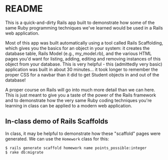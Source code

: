 README
======

This is a quick-and-dirty Rails app built to demonstrate how some of the same Ruby programming techniques we've learned would be used in a Rails web application.

Most of this app was built automatically using a tool called Rails Scaffolding, which gives you the basics for an object in your system: it creates the database table, Rails Model (e.g., my_model.rb), and the various HTML pages you'd want for listing, adding, editing and removing instances of this object from your database. This is very helpful - this (admittedly very basic) application was built in about 30 minutes... it took longer to remember the proper CSS for a navbar than it did to get Student objects in and out of the database!

A proper course on Rails will go into much more detail than we can here. This is just meant to give you a taste of the power of the Rails framework and to demonstrate how the very same Ruby coding techniques you're learning in class can be applied to a modern web application.

In-class demo of Rails Scaffolds
--------------------------------

In class, it may be helpful to demonstrate how these "scaffold" pages were generated. We can use the `Homework` class for this:

```
$ rails generate scaffold homework name points_possible:integer
$ rake db:migrate
```


